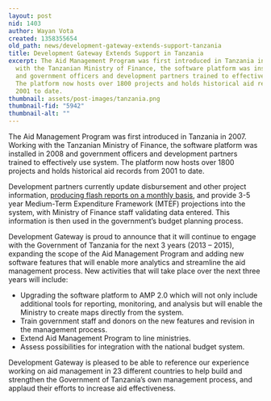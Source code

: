 ```yaml
---
layout: post
nid: 1403
author: Wayan Vota
created: 1358355654
old_path: news/development-gateway-extends-support-tanzania
title: Development Gateway Extends Support in Tanzania
excerpt: The Aid Management Program was first introduced in Tanzania in 2007. Working
  with the Tanzanian Ministry of Finance, the software platform was installed in 2008
  and government officers and development partners trained to effectively use system.
  The platform now hosts over 1800 projects and holds historical aid records from
  2001 to date.
thumbnail: assets/post-images/tanzania.png
thumbnail-fid: "5942"
thumbnail-alt: ""
---
```


The Aid Management Program was first introduced in Tanzania in 2007. Working with the Tanzanian Ministry of Finance, the software platform was installed in 2008 and government officers and development partners trained to effectively use system. The platform now hosts over 1800 projects and holds historical aid records from 2001 to date.

Development partners currently update disbursement and other project information, [producing flash reports on a monthly basis](http://www.mof.go.tz/index.php?option=com_content&view=category&id=33:aid-management-platform-montly-report&Itemid=214&layout=default), and provide 3-5 year Medium-Term Expenditure Framework (MTEF) projections into the system, with Ministry of Finance staff validating data entered. This information is then used in the government’s budget planning process.

Development Gateway is proud to announce that it will continue to engage with the Government of Tanzania for the next 3 years (2013 – 2015), expanding the scope of the Aid Management Program and adding new software features that will enable more analytics and streamline the aid management process. New activities that will take place over the next three years will include:

- Upgrading the software platform to AMP 2.0 which will not only include additional tools for reporting, monitoring, and analysis but will enable the Ministry to create maps directly from the system.
- Train government staff and donors on the new features and revision in the management process.
- Extend Aid Management Program to line ministries.
- Assess possibilities for integration with the national budget system.

Development Gateway is pleased to be able to reference our experience working on aid management in 23 different countries to help build and strengthen the Government of Tanzania’s own management process, and applaud their efforts to increase aid effectiveness.
